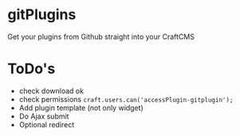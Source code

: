 # gitPlugins #

Get your plugins from Github straight into your CraftCMS

# ToDo's
- check download ok
- check permissions `craft.users.can('accessPlugin-gitplugin');`
- Add plugin template (not only widget)
- Do Ajax submit
- Optional redirect
